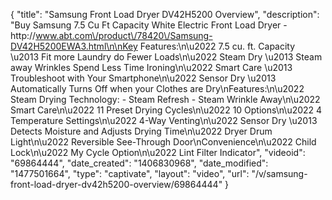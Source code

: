 {
    "title": "Samsung Front Load Dryer DV42H5200 Overview",
    "description": "Buy Samsung 7.5 Cu Ft Capacity White Electric Front Load Dryer - http:\/\/www.abt.com\/product\/78420\/Samsung-DV42H5200EWA3.html\n\nKey Features:\n\u2022 7.5 cu. ft. Capacity \u2013 Fit more Laundry do Fewer Loads\n\u2022 Steam Dry \u2013 Steam away Wrinkles Spend Less Time Ironing\n\u2022 Smart Care \u2013 Troubleshoot with Your Smartphone\n\u2022 Sensor Dry \u2013 Automatically Turns Off when your Clothes are Dry\nFeatures:\n\u2022 Steam Drying Technology: - Steam Refresh - Steam Wrinkle Away\n\u2022 Smart Care\n\u2022 11 Preset Drying Cycles\n\u2022 10 Options\n\u2022 4 Temperature Settings\n\u2022 4-Way Venting\n\u2022 Sensor Dry \u2013 Detects Moisture and Adjusts Drying Time\n\u2022 Dryer Drum Light\n\u2022 Reversible See-Through Door\nConvenience\n\u2022 Child Lock\n\u2022 My Cycle Option\n\u2022 Lint Filter Indicator",
    "videoid": "69864444",
    "date_created": "1406830968",
    "date_modified": "1477501664",
    "type": "captivate",
    "layout": "video",
    "url": "\/v\/samsung-front-load-dryer-dv42h5200-overview\/69864444"
}